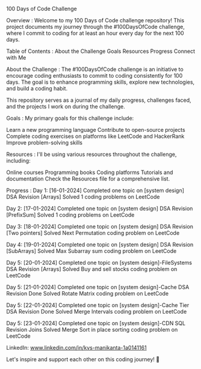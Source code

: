 100 Days of Code Challenge

Overview :
Welcome to my 100 Days of Code challenge repository! This project documents my journey through the #100DaysOfCode challenge, where I commit to coding for at least an hour every day for the next 100 days.

Table of Contents :
About the Challenge
Goals
Resources
Progress
Connect with Me

About the Challenge :
The #100DaysOfCode challenge is an initiative to encourage coding enthusiasts to commit to coding consistently for 100 days. The goal is to enhance programming skills, explore new technologies, and build a coding habit.

This repository serves as a journal of my daily progress, challenges faced, and the projects I work on during the challenge.

Goals :
My primary goals for this challenge include:

 Learn a new programming language
 Contribute to open-source projects
 Complete coding exercises on platforms like LeetCode and HackerRank
 Improve problem-solving skills


Resources :
I'll be using various resources throughout the challenge, including:

Online courses
Programming books
Coding platforms
Tutorials and documentation
Check the Resources file for a comprehensive list.

Progress :
Day 1: [16-01-2024]
 Completed one topic on [system design]
 DSA Revision [Arrays]
 Solved 1 coding problems on LeetCode

Day 2: [17-01-2024]
 Completed one topic on [system design]
 DSA Revision [PrefixSum]
 Solved 1 coding problems on LeetCode

 Day 3: [18-01-2024]
 Completed one topic on [system design]
 DSA Revision [Two pointers]
 Solved Next Permutation coding problem on LeetCode

 Day 4: [19-01-2024]
 Completed one topic on [system design]
 DSA Revision [SubArrays]
 Solved Max Subarray sum coding problem on LeetCode

 Day 5: [20-01-2024]
 Completed one topic on [system design]-FileSystems
 DSA Revision [Arrays]
 Solved Buy and sell stocks coding problem on LeetCode

 Day 5: [21-01-2024]
 Completed one topic on [system design]-Cache
 DSA Revision Done
 Solved Rotate Matrix coding problem on LeetCode

  Day 5: [22-01-2024]
 Completed one topic on [system design]-Cache Tier
 DSA Revision Done
 Solved Merge Intervals coding problem on LeetCode

  Day 5: [23-01-2024]
 Completed one topic on [system design]-CDN 
 SQL Revision Joins 
 Solved Merge Sort in place sorting coding problem on LeetCode
 
LinkedIn: www.linkedin.com/in/kvs-manikanta-1a0141161

Let's inspire and support each other on this coding journey! 🚀

